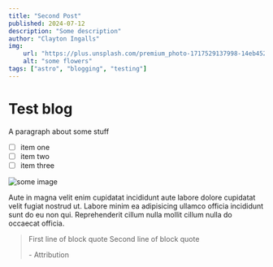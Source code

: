 ```yaml
---
title: "Second Post"
published: 2024-07-12
description: "Some description"
author: "Clayton Ingalls"
img: 
    url: "https://plus.unsplash.com/premium_photo-1717529137998-14eb452fe28e?q=80&w=2970&auto=format&fit=crop&ixlib=rb-4.0.3&ixid=M3wxMjA3fDB8MHxwaG90by1wYWdlfHx8fGVufDB8fHx8fA%3D%3D"
    alt: "some flowers"
tags: ["astro", "blogging", "testing"]
---
```


# Test blog

A paragraph about some stuff

- [ ] item one
- [ ] item two
- [ ] item three

<!-- add the img from img url here -->
![some image](https://plus.unsplash.com/premium_photo-1717529137998-14eb452fe28e?q=80&w=2970&auto=format&fit=crop&ixlib=rb-4.0.3&ixid=M3wxMjA3fDB8MHxwaG90by1wYWdlfHx8fGVufDB8fHx8fA%3D%3D "some photo it's great")

Aute in magna velit enim cupidatat incididunt aute labore dolore cupidatat velit fugiat nostrud ut. Labore minim ea adipisicing ullamco officia incididunt sunt do eu non qui. Reprehenderit cillum nulla mollit cillum nulla do occaecat officia. 

> First line of block quote
> Second line of block quote
>
> \- Attribution